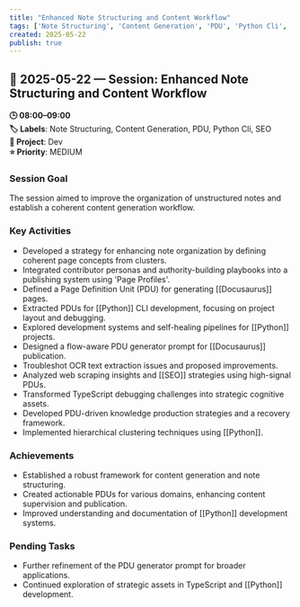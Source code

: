 ```yaml
---
title: "Enhanced Note Structuring and Content Workflow"
tags: ['Note Structuring', 'Content Generation', 'PDU', 'Python Cli', 'SEO']
created: 2025-05-22
publish: true
---
```


## 📅 2025-05-22 — Session: Enhanced Note Structuring and Content Workflow

**🕒 08:00–09:00**  
**🏷️ Labels**: Note Structuring, Content Generation, PDU, Python Cli, SEO  
**📂 Project**: Dev  
**⭐ Priority**: MEDIUM  


### Session Goal
The session aimed to improve the organization of unstructured notes and establish a coherent content generation workflow.

### Key Activities
- Developed a strategy for enhancing note organization by defining coherent page concepts from clusters.
- Integrated contributor personas and authority-building playbooks into a publishing system using 'Page Profiles'.
- Defined a Page Definition Unit (PDU) for generating [[Docusaurus]] pages.
- Extracted PDUs for [[Python]] CLI development, focusing on project layout and debugging.
- Explored development systems and self-healing pipelines for [[Python]] projects.
- Designed a flow-aware PDU generator prompt for [[Docusaurus]] publication.
- Troubleshot OCR text extraction issues and proposed improvements.
- Analyzed web scraping insights and [[SEO]] strategies using high-signal PDUs.
- Transformed TypeScript debugging challenges into strategic cognitive assets.
- Developed PDU-driven knowledge production strategies and a recovery framework.
- Implemented hierarchical clustering techniques using [[Python]].

### Achievements
- Established a robust framework for content generation and note structuring.
- Created actionable PDUs for various domains, enhancing content supervision and publication.
- Improved understanding and documentation of [[Python]] development systems.

### Pending Tasks
- Further refinement of the PDU generator prompt for broader applications.
- Continued exploration of strategic assets in TypeScript and [[Python]] development.
